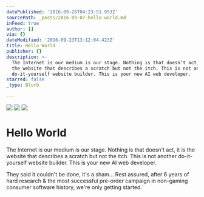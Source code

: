 ```yaml
---
datePublished: '2016-09-26T04:23:51.953Z'
sourcePath: _posts/2016-09-07-hello-world.md
inFeed: true
author: []
via: {}
dateModified: '2016-09-23T13:12:04.423Z'
title: Hello World
publisher: {}
description: >-
  The Internet is our medium is our stage. Nothing is that doesn’t act, it is
  the website that describes a scratch but not the itch. This is not another
  do-it-yourself website builder. This is your new AI web developer.
starred: false
_type: Blurb

---
```

![](https://the-grid-user-content.s3-us-west-2.amazonaws.com/c9cf76f8-e323-4139-843c-7e81e9e85bd9.jpg)
![](https://the-grid-user-content.s3-us-west-2.amazonaws.com/71a3d040-9bf3-4672-8dd9-d94514378f11.jpg)
![](https://the-grid-user-content.s3-us-west-2.amazonaws.com/0336a740-34a4-4f04-8900-5016a1e37e78.jpg)

# Hello World

The Internet is our medium is our stage. Nothing is that doesn't act, it is the website that describes a scratch but not the itch. This is not another do-it-yourself website builder. This is your new AI web developer.

They said it couldn't be done, it's a sham... Rest assured, after 6 years of hard research & the most successful pre-order campaign in non-gaming consumer software history, we're only getting started.